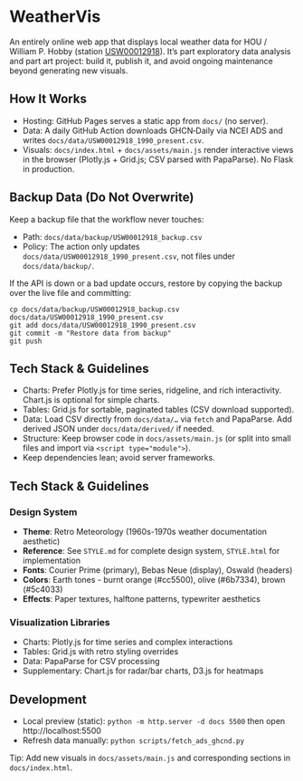 # WeatherVis

An entirely online web app that displays local weather data for HOU / William P. Hobby (station [USW00012918](https://www.ncei.noaa.gov/access/search/data-search/daily-summaries?stations=USW00012918)). It’s part exploratory data analysis and part art project: build it, publish it, and avoid ongoing maintenance beyond generating new visuals.

## How It Works

- Hosting: GitHub Pages serves a static app from `docs/` (no server).
- Data: A daily GitHub Action downloads GHCN‑Daily via NCEI ADS and writes `docs/data/USW00012918_1990_present.csv`.
- Visuals: `docs/index.html` + `docs/assets/main.js` render interactive views in the browser (Plotly.js + Grid.js; CSV parsed with PapaParse). No Flask in production.

## Backup Data (Do Not Overwrite)

Keep a backup file that the workflow never touches:

- Path: `docs/data/backup/USW00012918_backup.csv`
- Policy: The action only updates `docs/data/USW00012918_1990_present.csv`, not files under `docs/data/backup/`.

If the API is down or a bad update occurs, restore by copying the backup over the live file and committing:

```
cp docs/data/backup/USW00012918_backup.csv docs/data/USW00012918_1990_present.csv
git add docs/data/USW00012918_1990_present.csv
git commit -m "Restore data from backup"
git push
```

## Tech Stack & Guidelines

- Charts: Prefer Plotly.js for time series, ridgeline, and rich interactivity. Chart.js is optional for simple charts.
- Tables: Grid.js for sortable, paginated tables (CSV download supported).
- Data: Load CSV directly from `docs/data/…` via `fetch` and PapaParse. Add derived JSON under `docs/data/derived/` if needed.
- Structure: Keep browser code in `docs/assets/main.js` (or split into small files and import via `<script type="module">`).
- Keep dependencies lean; avoid server frameworks.

## Tech Stack & Guidelines

### Design System
- **Theme**: Retro Meteorology (1960s-1970s weather documentation aesthetic)
- **Reference**: See `STYLE.md` for complete design system, `STYLE.html` for implementation
- **Fonts**: Courier Prime (primary), Bebas Neue (display), Oswald (headers)
- **Colors**: Earth tones - burnt orange (#cc5500), olive (#6b7334), brown (#5c4033)
- **Effects**: Paper textures, halftone patterns, typewriter aesthetics

### Visualization Libraries
- Charts: Plotly.js for time series and complex interactions
- Tables: Grid.js with retro styling overrides
- Data: PapaParse for CSV processing
- Supplementary: Chart.js for radar/bar charts, D3.js for heatmaps

## Development

- Local preview (static): `python -m http.server -d docs 5500` then open http://localhost:5500
- Refresh data manually: `python scripts/fetch_ads_ghcnd.py`

Tip: Add new visuals in `docs/assets/main.js` and corresponding sections in `docs/index.html`.

